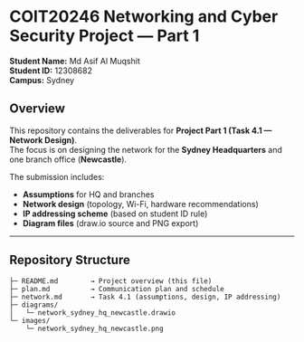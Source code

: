 # COIT20246 Networking and Cyber Security Project — Part 1

**Student Name:** Md Asif Al Muqshit  
**Student ID:** 12308682  
**Campus:** Sydney  


## Overview
This repository contains the deliverables for **Project Part 1 (Task 4.1 — Network Design)**.  
The focus is on designing the network for the **Sydney Headquarters** and one branch office (**Newcastle**).  

The submission includes:  
- **Assumptions** for HQ and branches  
- **Network design** (topology, Wi-Fi, hardware recommendations)  
- **IP addressing scheme** (based on student ID rule)  
- **Diagram files** (draw.io source and PNG export)  

---

## Repository Structure
```
├─ README.md        → Project overview (this file)  
├─ plan.md          → Communication plan and schedule  
├─ network.md       → Task 4.1 (assumptions, design, IP addressing)  
├─ diagrams/  
│   └─ network_sydney_hq_newcastle.drawio  
└─ images/  
    └─ network_sydney_hq_newcastle.png  
